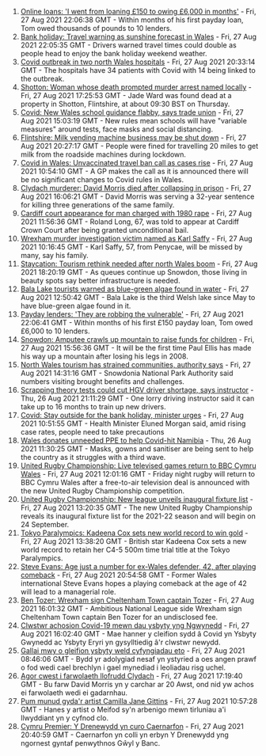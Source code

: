 1. [Online loans: 'I went from loaning £150 to owing £6,000 in months'](https://www.bbc.co.uk/news/uk-wales-58341915?at_medium=RSS&at_campaign=KARANGA) - Fri, 27 Aug 2021 22:06:38 GMT - Within months of his first payday loan, Tom owed thousands of pounds to 10 lenders.
2. [Bank holiday: Travel warning as sunshine forecast in Wales](https://www.bbc.co.uk/news/uk-wales-58359415?at_medium=RSS&at_campaign=KARANGA) - Fri, 27 Aug 2021 22:05:35 GMT - Drivers warned travel times could double as people head to enjoy the bank holiday weekend weather.
3. [Covid outbreak in two north Wales hospitals](https://www.bbc.co.uk/news/uk-wales-58354657?at_medium=RSS&at_campaign=KARANGA) - Fri, 27 Aug 2021 20:33:14 GMT - The hospitals have 34 patients with Covid with 14 being linked to the outbreak.
4. [Shotton: Woman whose death prompted murder arrest named locally](https://www.bbc.co.uk/news/uk-wales-58360821?at_medium=RSS&at_campaign=KARANGA) - Fri, 27 Aug 2021 17:25:53 GMT - Jade Ward was found dead at a property in Shotton, Flintshire, at about 09:30 BST on Thursday.
5. [Covid: New Wales school guidance flabby, says trade union](https://www.bbc.co.uk/news/uk-wales-politics-58355611?at_medium=RSS&at_campaign=KARANGA) - Fri, 27 Aug 2021 15:03:19 GMT - New rules mean schools will have "variable measures" around tests, face masks and social distancing.
6. [Flintshire: Milk vending machine business may be shut down](https://www.bbc.co.uk/news/uk-wales-58363053?at_medium=RSS&at_campaign=KARANGA) - Fri, 27 Aug 2021 20:27:17 GMT - People were fined for travelling 20 miles to get milk from the roadside machines during lockdown.
7. [Covid in Wales: Unvaccinated travel ban call as cases rise](https://www.bbc.co.uk/news/uk-wales-politics-58341534?at_medium=RSS&at_campaign=KARANGA) - Fri, 27 Aug 2021 10:54:10 GMT - A GP makes the call as it is announced there will be no significant changes to Covid rules in Wales.
8. [Clydach murderer: David Morris died after collapsing in prison](https://www.bbc.co.uk/news/uk-wales-58359958?at_medium=RSS&at_campaign=KARANGA) - Fri, 27 Aug 2021 16:06:21 GMT - David Morris was serving a 32-year sentence for killing three generations of the same family.
9. [Cardiff court appearance for man charged with 1980 rape](https://www.bbc.co.uk/news/uk-wales-58356855?at_medium=RSS&at_campaign=KARANGA) - Fri, 27 Aug 2021 11:56:36 GMT - Roland Long, 67, was told to appear at Cardiff Crown Court after being granted unconditional bail.
10. [Wrexham murder investigation victim named as Karl Saffy](https://www.bbc.co.uk/news/uk-wales-58354651?at_medium=RSS&at_campaign=KARANGA) - Fri, 27 Aug 2021 10:16:45 GMT - Karl Saffy, 57, from Penycae, will be missed by many, say his family.
11. [Staycation: Tourism rethink needed after north Wales boom](https://www.bbc.co.uk/news/uk-wales-58350936?at_medium=RSS&at_campaign=KARANGA) - Fri, 27 Aug 2021 18:20:19 GMT - As queues continue up Snowdon, those living in beauty spots say better infrastructure is needed.
12. [Bala Lake tourists warned as blue-green algae found in water](https://www.bbc.co.uk/news/uk-wales-58354658?at_medium=RSS&at_campaign=KARANGA) - Fri, 27 Aug 2021 12:50:42 GMT - Bala Lake is the third Welsh lake since May to have blue-green algae found in it.
13. [Payday lenders: 'They are robbing the vulnerable'](https://www.bbc.co.uk/news/uk-wales-58361988?at_medium=RSS&at_campaign=KARANGA) - Fri, 27 Aug 2021 22:06:41 GMT - Within months of his first £150 payday loan, Tom owed £6,000 to 10 lenders.
14. [Snowdon: Amputee crawls up mountain to raise funds for children](https://www.bbc.co.uk/news/uk-wales-58359428?at_medium=RSS&at_campaign=KARANGA) - Fri, 27 Aug 2021 15:56:36 GMT - It will be the first time Paul Ellis has made his way up a mountain after losing his legs in 2008.
15. [North Wales tourism has strained communities, authority says](https://www.bbc.co.uk/news/uk-wales-58351077?at_medium=RSS&at_campaign=KARANGA) - Fri, 27 Aug 2021 14:31:16 GMT - Snowdonia National Park Authority said numbers visiting brought benefits and challenges.
16. [Scrapping theory tests could cut HGV driver shortage, says instructor](https://www.bbc.co.uk/news/uk-wales-58348870?at_medium=RSS&at_campaign=KARANGA) - Thu, 26 Aug 2021 21:11:29 GMT - One lorry driving instructor said it can take up to 16 months to train up new drivers.
17. [Covid: Stay outside for the bank holiday, minister urges](https://www.bbc.co.uk/news/uk-wales-58354655?at_medium=RSS&at_campaign=KARANGA) - Fri, 27 Aug 2021 10:51:55 GMT - Health Minister Eluned Morgan said, amid rising case rates, people need to take precautions
18. [Wales donates unneeded PPE to help Covid-hit Namibia](https://www.bbc.co.uk/news/uk-wales-58341479?at_medium=RSS&at_campaign=KARANGA) - Thu, 26 Aug 2021 11:30:25 GMT - Masks, gowns and sanitiser are being sent to help the country as it struggles with a third wave.
19. [United Rugby Championship: Live televised games return to BBC Cymru Wales](https://www.bbc.co.uk/sport/rugby-union/58346264?at_medium=RSS&at_campaign=KARANGA) - Fri, 27 Aug 2021 12:01:16 GMT - Friday night rugby will return to BBC Cymru Wales after a free-to-air television deal is announced with the new United Rugby Championship competition.
20. [United Rugby Championship: New league unveils inaugural fixture list](https://www.bbc.co.uk/sport/rugby-union/58346259?at_medium=RSS&at_campaign=KARANGA) - Fri, 27 Aug 2021 13:20:35 GMT - The new United Rugby Championship reveals its inaugural fixture list for the 2021-22 season and will begin on 24 September.
21. [Tokyo Paralympics: Kadeena Cox sets new world record to win gold](https://www.bbc.co.uk/sport/disability-sport/58352830?at_medium=RSS&at_campaign=KARANGA) - Fri, 27 Aug 2021 13:38:20 GMT - British star Kadeena Cox sets a new world record to retain her C4-5 500m time trial title at the Tokyo Paralympics.
22. [Steve Evans: Age just a number for ex-Wales defender, 42, after playing comeback](https://www.bbc.co.uk/sport/football/58364312?at_medium=RSS&at_campaign=KARANGA) - Fri, 27 Aug 2021 20:54:58 GMT - Former Wales international Steve Evans hopes a playing comeback at the age of 42 will lead to a managerial role.
23. [Ben Tozer: Wrexham sign Cheltenham Town captain Tozer](https://www.bbc.co.uk/sport/football/58354462?at_medium=RSS&at_campaign=KARANGA) - Fri, 27 Aug 2021 16:01:32 GMT - Ambitious National League side Wrexham sign Cheltenham Town captain Ben Tozer for an undisclosed fee.
24. [Clwstwr achosion Covid-19 mewn dau ysbyty yng Ngwynedd](https://www.bbc.co.uk/newyddion/58353431?at_medium=RSS&at_campaign=KARANGA) - Fri, 27 Aug 2021 16:02:40 GMT - Mae hanner y cleifion sydd â Covid yn Ysbyty Gwynedd ac Ysbyty Eryri yn gysylltiedig â'r clwstwr newydd.
25. [Gallai mwy o gleifion ysbyty weld cyfyngiadau eto](https://www.bbc.co.uk/newyddion/58349684?at_medium=RSS&at_campaign=KARANGA) - Fri, 27 Aug 2021 08:46:06 GMT - Bydd yr adolygiad nesaf yn ystyried a oes angen prawf o fod wedi cael brechlyn i gael mynediad i leoliadau risg uchel.
26. [Agor cwest i farwolaeth llofrudd Clydach](https://www.bbc.co.uk/newyddion/58358881?at_medium=RSS&at_campaign=KARANGA) - Fri, 27 Aug 2021 17:19:40 GMT - Bu farw David Morris yn y carchar ar 20 Awst, ond nid yw achos ei farwolaeth wedi ei gadarnhau.
27. [Pum munud gyda'r artist Camilla Jane Gittins](https://www.bbc.co.uk/newyddion/58200697?at_medium=RSS&at_campaign=KARANGA) - Fri, 27 Aug 2021 10:57:28 GMT - Hanes y artist o Meifod sy'n arbenigo mewn tirluniau a'i llwyddiant yn y cyfnod clo.
28. [Cymru Premier: Y Drenewydd yn curo Caernarfon](https://www.bbc.co.uk/newyddion/58363902?at_medium=RSS&at_campaign=KARANGA) - Fri, 27 Aug 2021 20:40:59 GMT - Caernarfon yn colli yn erbyn Y Drenewydd yng ngornest gyntaf penwythnos Gŵyl y Banc.
